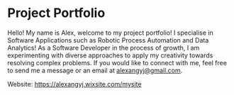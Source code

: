 # Project Portfolio

Hello! My name is Alex, welcome to my project portfolio!
I specialise in Software Applications such as Robotic Process Automation and Data Analytics!
As a Software Developer in the process of growth, I am experimenting with diverse approaches to apply my creativity towards resolving complex problems. If you would like to connect with me, feel free to send me a message or an email at alexangyj@gmail.com.


Website: https://alexangyj.wixsite.com/mysite
